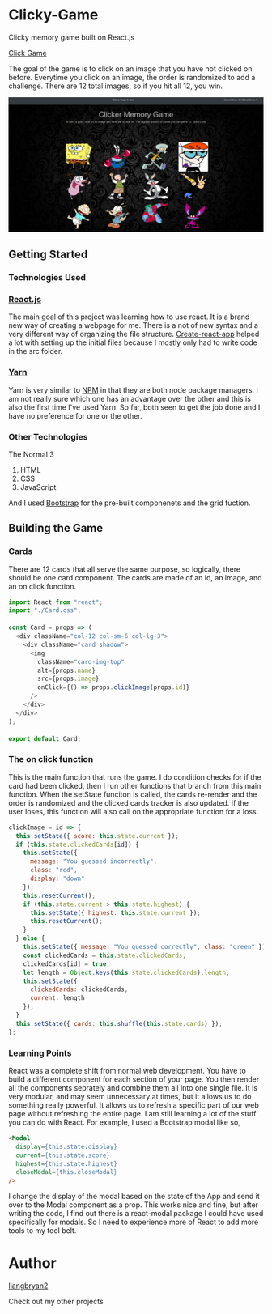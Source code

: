 # Clicky-Game

Clicky memory game built on React.js

[Click Game](https://liangbryan2.github.io/Clicky-Game/)

The goal of the game is to click on an image that you have not clicked on before. Everytime you click on an image, the order is randomized to add a challenge. There are 12 total images, so if you hit all 12, you win.

![index](./screenshots/index.png)

## Getting Started

### Technologies Used

### [React.js](https://reactjs.org/)

The main goal of this project was learning how to use react. It is a brand new way of creating a webpage for me. There is a not of new syntax and a very different way of organizing the file structure. [Create-react-app](https://github.com/facebook/create-react-app) helped a lot with setting up the initial files because I mostly only had to write code in the src folder.

### [Yarn](https://yarnpkg.com/en/)

Yarn is very similar to [NPM](https://www.npmjs.com/) in that they are both node package managers. I am not really sure which one has an advantage over the other and this is also the first time I've used Yarn. So far, both seen to get the job done and I have no preference for one or the other.

### Other Technologies

The Normal 3

1. HTML
2. CSS
3. JavaScript

And I used [Bootstrap](http://getbootstrap.com/) for the pre-built componenets and the grid fuction.

## Building the Game

### Cards

There are 12 cards that all serve the same purpose, so logically, there should be one card component. The cards are made of an id, an image, and an on click function.

```javascript
import React from "react";
import "./Card.css";

const Card = props => (
  <div className="col-12 col-sm-6 col-lg-3">
    <div className="card shadow">
      <img
        className="card-img-top"
        alt={props.name}
        src={props.image}
        onClick={() => props.clickImage(props.id)}
      />
    </div>
  </div>
);

export default Card;
```

### The on click function

This is the main function that runs the game. I do condition checks for if the card had been clicked, then I run other functions that branch from this main function. When the setState funciton is called, the cards re-render and the order is randomized and the clicked cards tracker is also updated. If the user loses, this function will also call on the appropriate function for a loss.

```javascript
clickImage = id => {
  this.setState({ score: this.state.current });
  if (this.state.clickedCards[id]) {
    this.setState({
      message: "You guessed incorrectly",
      class: "red",
      display: "down"
    });
    this.resetCurrent();
    if (this.state.current > this.state.highest) {
      this.setState({ highest: this.state.current });
      this.resetCurrent();
    }
  } else {
    this.setState({ message: "You guessed correctly", class: "green" });
    const clickedCards = this.state.clickedCards;
    clickedCards[id] = true;
    let length = Object.keys(this.state.clickedCards).length;
    this.setState({
      clickedCards: clickedCards,
      current: length
    });
  }
  this.setState({ cards: this.shuffle(this.state.cards) });
};
```

### Learning Points

React was a complete shift from normal web development. You have to build a different component for each section of your page. You then render all the components seprately and combine them all into one single file. It is very modular, and may seem unnecessary at times, but it allows us to do something really powerful. It allows us to refresh a specific part of our web page without refreshing the entire page. I am still learning a lot of the stuff you can do with React. For example, I used a Bootstrap modal like so,

``` html
<Modal
  display={this.state.display}
  current={this.state.score}
  highest={this.state.highest}
  closeModal={this.closeModal}
/>
```
I change the display of the modal based on the state of the App and send it over to the Modal component as a prop. This works nice and fine, but after writing the code, I find out there is a react-modal package I could have used specifically for modals. So I need to experience more of React to add more tools to my tool belt.

# Author
[liangbryan2](https://github.com/liangbryan2)

Check out my other projects